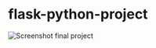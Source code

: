 # flask-python-project

![Screenshot final project](https://user-images.githubusercontent.com/63597726/205818342-696a97f0-8728-4d08-9038-e325f5bc43d6.png)
